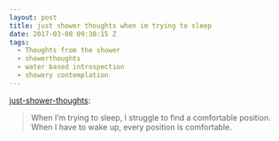 ```yaml
---
layout: post
title: just shower thoughts when im trying to sleep
date: 2017-03-08 09:30:15 Z
tags:
  - Thoughts from the shower
  - showerthoughts
  - water based introspection
  - showery contemplation
---
```

[just-shower-thoughts](http://just-shower-thoughts.tumblr.com/post/158104283939/when-im-trying-to-sleep-i-struggle-to-find-a):

> When I’m trying to sleep, I struggle to find a comfortable position. When I have to wake up, every position is comfortable.
